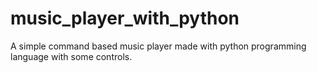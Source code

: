 # music_player_with_python
A simple command based music player made with python programming language with some controls.
